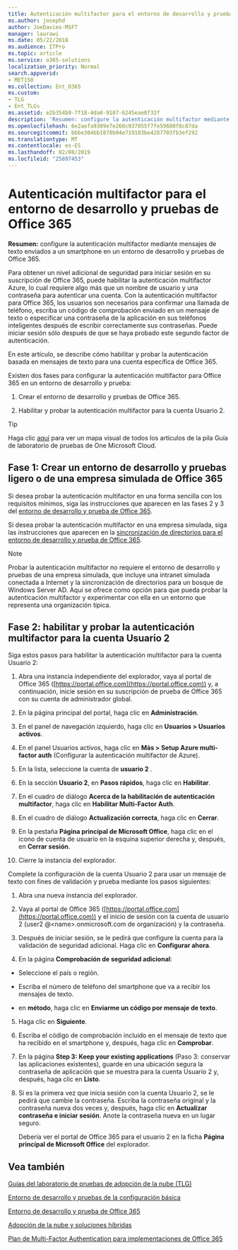 ```yaml
---
title: Autenticación multifactor para el entorno de desarrollo y pruebas de Office 365
ms.author: josephd
author: JoeDavies-MSFT
manager: laurawi
ms.date: 05/22/2018
ms.audience: ITPro
ms.topic: article
ms.service: o365-solutions
localization_priority: Normal
search.appverid:
- MET150
ms.collection: Ent_O365
ms.custom:
- TLG
- Ent_TLGs
ms.assetid: e2b354b9-7f18-4da0-9107-6245eae0f33f
description: 'Resumen: configure la autenticación multifactor mediante mensajes de texto enviados a un smartphone en un entorno de desarrollo y pruebas de Office 365.'
ms.openlocfilehash: 6e2aefa9309e7e268c937055f7fe59600f8c87da
ms.sourcegitcommit: bbbe304bb1878b04e719103be4287703fb3ef292
ms.translationtype: MT
ms.contentlocale: es-ES
ms.lasthandoff: 02/08/2019
ms.locfileid: "25897453"
---
```

# <a name="multi-factor-authentication-for-your-office-365-devtest-environment"></a>Autenticación multifactor para el entorno de desarrollo y pruebas de Office 365

 **Resumen:** configure la autenticación multifactor mediante mensajes de texto enviados a un smartphone en un entorno de desarrollo y pruebas de Office 365.
  
Para obtener un nivel adicional de seguridad para iniciar sesión en su suscripción de Office 365, puede habilitar la autenticación multifactor Azure, lo cual requiere algo más que un nombre de usuario y una contraseña para autenticar una cuenta. Con la autenticación multifactor para Office 365, los usuarios son necesarios para confirmar una llamada de teléfono, escriba un código de comprobación enviado en un mensaje de texto o especificar una contraseña de la aplicación en sus teléfonos inteligentes después de escribir correctamente sus contraseñas. Puede iniciar sesión sólo después de que se haya probado este segundo factor de autenticación. 
  
En este artículo, se describe cómo habilitar y probar la autenticación basada en mensajes de texto para una cuenta específica de Office 365.
  
Existen dos fases para configurar la autenticación multifactor para Office 365 en un entorno de desarrollo y prueba:
  
1. Crear el entorno de desarrollo y pruebas de Office 365.
    
2. Habilitar y probar la autenticación multifactor para la cuenta Usuario 2.
    
> [!TIP]
> Haga clic [aquí](http://aka.ms/catlgstack) para ver un mapa visual de todos los artículos de la pila Guía de laboratorio de pruebas de One Microsoft Cloud.
  
## <a name="phase-1-build-out-your-lightweight-or-simulated-enterprise-office-365-devtest-environment"></a>Fase 1: Crear un entorno de desarrollo y pruebas ligero o de una empresa simulada de Office 365

Si desea probar la autenticación multifactor en una forma sencilla con los requisitos mínimos, siga las instrucciones que aparecen en las fases 2 y 3 del [entorno de desarrollo y prueba de Office 365](office-365-dev-test-environment.md).
  
Si desea probar la autenticación multifactor en una empresa simulada, siga las instrucciones que aparecen en la [sincronización de directorios para el entorno de desarrollo y prueba de Office 365](dirsync-for-your-office-365-dev-test-environment.md).
  
> [!NOTE]
> Probar la autenticación multifactor no requiere el entorno de desarrollo y pruebas de una empresa simulada, que incluye una intranet simulada conectada a Internet y la sincronización de directorios para un bosque de Windows Server AD. Aquí se ofrece como opción para que pueda probar la autenticación multifactor y experimentar con ella en un entorno que representa una organización típica. 
  
## <a name="phase-2-enable-and-test-multi-factor-authentication-for-the-user-2-account"></a>Fase 2: habilitar y probar la autenticación multifactor para la cuenta Usuario 2

Siga estos pasos para habilitar la autenticación multifactor para la cuenta Usuario 2:
  
1. Abra una instancia independiente del explorador, vaya al portal de Office 365 ([https://portal.office.com](https://portal.office.com)) y, a continuación, inicie sesión en su suscripción de prueba de Office 365 con su cuenta de administrador global.
    
2. En la página principal del portal, haga clic en **Administración**.
    
3. En el panel de navegación izquierdo, haga clic en **Usuarios > Usuarios activos**.
    
4. En el panel Usuarios activos, haga clic en **Más > Setup Azure multi-factor auth** (Configurar la autenticación multifactor de Azure).
    
5. En la lista, seleccione la cuenta de **usuario 2** .
    
6. En la sección **Usuario 2**, en **Pasos rápidos**, haga clic en **Habilitar**.
    
7. En el cuadro de diálogo **Acerca de la habilitación de autenticación multifactor**, haga clic en **Habilitar Multi-Factor Auth**.
    
8. En el cuadro de diálogo **Actualización correcta**, haga clic en **Cerrar**.
    
9. En la pestaña **Página principal de Microsoft Office**, haga clic en el icono de cuenta de usuario en la esquina superior derecha y, después, en **Cerrar sesión**.
    
10. Cierre la instancia del explorador.
    
Complete la configuración de la cuenta Usuario 2 para usar un mensaje de texto con fines de validación y prueba mediante los pasos siguientes:
  
1. Abra una nueva instancia del explorador.
    
2. Vaya al portal de Office 365 ([https://portal.office.com](https://portal.office.com)) y el inicio de sesión con la cuenta de usuario 2 (user2 @\<name>.onmicrosoft.com de organización) y la contraseña.
    
3. Después de iniciar sesión, se le pedirá que configure la cuenta para la validación de seguridad adicional. Haga clic en **Configurar ahora**.
    
4. En la página **Comprobación de seguridad adicional**: 
    
  - Seleccione el país o región.
    
  - Escriba el número de teléfono del smartphone que va a recibir los mensajes de texto.
    
  - en **método**, haga clic en **Enviarme un código por mensaje de texto**.
    
5. Haga clic en **Siguiente**.
    
6. Escriba el código de comprobación incluido en el mensaje de texto que ha recibido en el smartphone y, después, haga clic en **Comprobar**.
    
7. En la página **Step 3: Keep your existing applications** (Paso 3: conservar las aplicaciones existentes), guarde en una ubicación segura la contraseña de aplicación que se muestra para la cuenta Usuario 2 y, después, haga clic en **Listo**.
    
8. Si es la primera vez que inicia sesión con la cuenta Usuario 2, se le pedirá que cambie la contraseña. Escriba la contraseña original y la contraseña nueva dos veces y, después, haga clic en **Actualizar contraseña e iniciar sesión**. Anote la contraseña nueva en un lugar seguro.
    
    Debería ver el portal de Office 365 para el usuario 2 en la ficha **Página principal de Microsoft Office** del explorador.
    
## <a name="see-also"></a>Vea también

[Guías del laboratorio de pruebas de adopción de la nube (TLG)](cloud-adoption-test-lab-guides-tlgs.md)
  
[Entorno de desarrollo y pruebas de la configuración básica](base-configuration-dev-test-environment.md)
  
[Entorno de desarrollo y prueba de Office 365](office-365-dev-test-environment.md)
  
[Adopción de la nube y soluciones híbridas](cloud-adoption-and-hybrid-solutions.md)

[Plan de Multi-Factor Authentication para implementaciones de Office 365](https://support.office.com/article/Plan-for-multi-factor-authentication-for-Office-365-Deployments-043807b2-21db-4d5c-b430-c8a6dee0e6ba)

